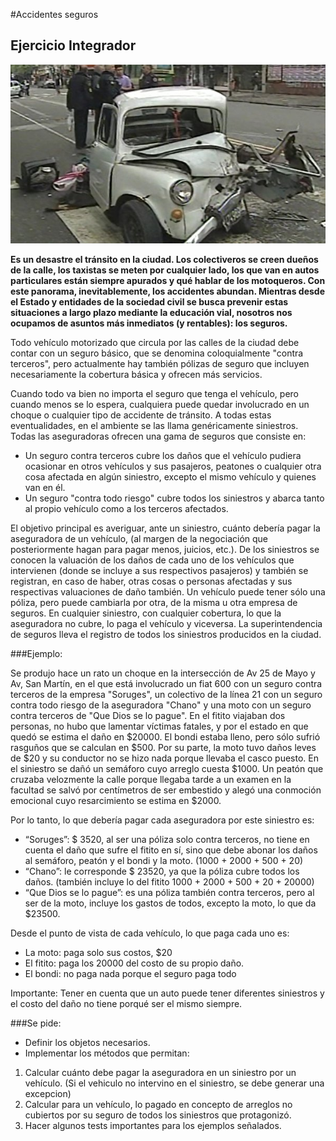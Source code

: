#Accidentes seguros
## Ejercicio Integrador

![](fitito.jpg)

**Es un desastre el tránsito en la ciudad. Los colectiveros se creen dueños de la calle, los taxistas se meten por cualquier lado, los que van en autos particulares están siempre apurados y qué hablar de los motoqueros. Con este panorama, inevitablemente, los accidentes abundan. Mientras desde el Estado y entidades de la sociedad civil se busca prevenir estas situaciones a largo plazo mediante la educación vial, nosotros nos ocupamos de asuntos más inmediatos (y rentables): los seguros.**

Todo vehículo motorizado que circula por las calles de la ciudad debe contar con un seguro básico, que se denomina coloquialmente "contra terceros", pero actualmente hay también pólizas de seguro que incluyen necesariamente la cobertura básica y ofrecen más servicios.

Cuando todo va bien no importa el seguro que tenga el vehículo, pero cuando menos se lo espera, cualquiera puede quedar involucrado en un choque o cualquier tipo de accidente de tránsito. A todas estas eventualidades, en el ambiente se las llama genéricamente siniestros. 
Todas las aseguradoras ofrecen una gama de seguros que consiste en:

- Un seguro contra terceros cubre los daños que el vehículo pudiera ocasionar en otros vehículos y sus pasajeros, peatones o cualquier otra cosa afectada en algún siniestro, excepto el mismo vehículo y quienes van en él. 
- Un seguro "contra todo riesgo" cubre todos los siniestros y abarca tanto al propio vehículo como a los terceros afectados.

El objetivo principal es averiguar, ante un siniestro, cuánto debería pagar la aseguradora de un vehículo, (al margen de la negociación que posteriormente hagan para pagar menos, juicios, etc.).
De los siniestros se conocen la valuación de los daños de cada uno de los vehículos que intervienen (donde se incluye a sus respectivos pasajeros) y también se registran, en caso de haber, otras cosas o personas afectadas y sus respectivas valuaciones de daño también. 
Un vehículo puede tener sólo una póliza, pero puede cambiarla por otra, de la misma u otra empresa de seguros.
En cualquier siniestro, con cualquier cobertura, lo que la aseguradora no cubre, lo paga el vehículo y viceversa.
La superintendencia de seguros lleva el registro de todos los siniestros producidos en la ciudad. 

###Ejemplo:

Se produjo hace un rato un choque en la intersección de Av 25 de Mayo y Av, San Martín, en el que está involucrado un fiat 600 con un seguro contra terceros de la empresa "Soruges", un colectivo de la línea 21 con un seguro contra todo riesgo de la aseguradora "Chano"  y una moto con un seguro contra terceros de "Que Dios se lo pague". En el fitito viajaban dos personas, no hubo que lamentar víctimas fatales, y por el estado en que quedó se estima el daño en $20000. El bondi estaba lleno, pero sólo sufrió rasguños que se calculan en $500. Por su parte, la moto tuvo daños leves de $20 y su conductor no se hizo nada porque llevaba el casco puesto. En el siniestro se dañó un semáforo cuyo arreglo cuesta $1000. Un peatón que cruzaba velozmente la calle porque llegaba tarde a un examen en la facultad se salvó por centímetros de ser embestido y alegó una conmoción emocional cuyo resarcimiento se estima en $2000. 

Por lo tanto, lo que debería pagar cada aseguradora por este siniestro es:
- “Soruges”: $ 3520, al ser una póliza solo contra terceros, no tiene en cuenta el daño que sufre el fitito en sí, sino que debe abonar los daños al semáforo, peatón y el bondi y la moto. (1000 + 2000 + 500 + 20) 
- “Chano”: le corresponde $ 23520, ya que la póliza cubre todos los daños. (también incluye lo del fitito 1000 + 2000 + 500 + 20 + 20000) 
- “Que Dios se lo pague”: es una póliza también contra terceros, pero al ser de la moto, incluye los gastos de todos, excepto la moto, lo que da $23500.

Desde el punto de vista de cada vehículo, lo que paga cada uno es:
- La moto: paga solo sus costos, $20
- El fitito: paga los 20000 del costo de su propio daño.
- El bondi: no paga nada porque el seguro paga todo

Importante: Tener en cuenta que un auto puede tener diferentes siniestros y el costo del daño no tiene porqué ser el mismo siempre.

###Se pide:

- Definir los objetos necesarios.
- Implementar los métodos que permitan:
1. Calcular cuánto debe pagar la aseguradora en un siniestro por un vehículo. (Si el vehiculo no intervino en el siniestro, se debe generar una excepcion)
2. Calcular para un vehículo, lo pagado en concepto de arreglos no cubiertos por su seguro de todos los siniestros que protagonizó. 
3. Hacer algunos tests importantes para los ejemplos señalados. 
